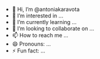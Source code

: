- 👋 Hi, I’m @antoniakaravota
- 👀 I’m interested in ...
- 🌱 I’m currently learning ...
- 💞️ I’m looking to collaborate on ...
- 📫 How to reach me ...
- 😄 Pronouns: ...
- ⚡ Fun fact: ...

<!---
antoniakaravota/antoniakaravota is a ✨ special ✨ repository because its `README.md` (this file) appears on your GitHub profile.
You can click the Preview link to take a look at your changes.
--->

